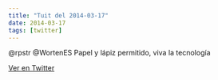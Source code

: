 ```yaml
---
title: "Tuit del 2014-03-17"
date: 2014-03-17
tags: [twitter]
---
```


@rpstr @WortenES Papel y lápiz permitido, viva la tecnología



[Ver en Twitter](https://twitter.com/i/web/status/445654248324603904)
